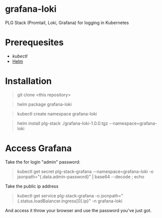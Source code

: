 # grafana-loki
PLG Stack (Promtail, Loki, Grafana) for logging in Kubernetes

# Prerequesites

* *kubectl* 
* [Helm](https://helm.sh/docs/intro/install/)

# Installation
> git clone \<this repository\>

> helm package grafana-loki

> kubectl create namespace grafana-loki

> helm install plg-stack  ./grafana-loki-1.0.0.tgz --namespace=grafana-loki

# Access Grafana
Take the for login "admin" password:
> kubectl get secret plg-stack-grafana --namespace=grafana-loki -o jsonpath="{.data.admin-password}" | base64 --decode ; echo

Take the public ip address
> kubectl get service plg-stack-grafana -o jsonpath="{.status.loadBalancer.ingress[0].ip}" -n grafana-loki

And access it throw your browser and use the password you've just got. 
